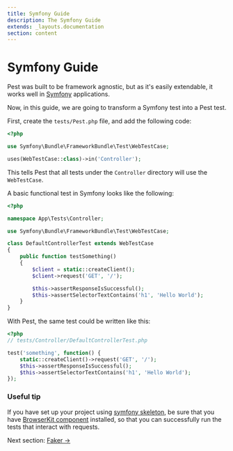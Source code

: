 ```yaml
---
title: Symfony Guide
description: The Symfony Guide
extends: _layouts.documentation
section: content
---
```


# Symfony Guide

Pest was built to be framework agnostic, but as it's easily extendable, it works well in [Symfony](https://symfony.com) applications.

Now, in this guide, we are going to transform a Symfony test into a Pest test.

First, create the `tests/Pest.php` file, and add the following code:

```php
<?php

use Symfony\Bundle\FrameworkBundle\Test\WebTestCase;

uses(WebTestCase::class)->in('Controller');
```

This tells Pest that all tests under the `Controller` directory will use the `WebTestCase`.

A basic functional test in Symfony looks like the following:

```php
<?php

namespace App\Tests\Controller;

use Symfony\Bundle\FrameworkBundle\Test\WebTestCase;

class DefaultControllerTest extends WebTestCase
{
    public function testSomething()
    {
        $client = static::createClient();
        $client->request('GET', '/');

        $this->assertResponseIsSuccessful();
        $this->assertSelectorTextContains('h1', 'Hello World');
    }
}
```

With Pest, the same test could be written like this:

```php
<?php
// tests/Controller/DefaultControllerTest.php

test('something', function() {
    static::createClient()->request('GET', '/');
    $this->assertResponseIsSuccessful();
    $this->assertSelectorTextContains('h1', 'Hello World');
});
```

### Useful tip

If you have set up your project using [symfony skeleton](https://github.com/symfony/skeleton), be sure that you have [BrowserKit component](https://symfony.com/doc/current/components/browser_kit.html) installed, so that you can successfully run the tests that interact with requests.

Next section: [Faker →](/docs/plugins/faker)
